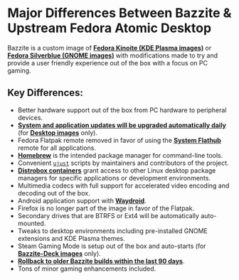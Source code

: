 # Major Differences Between Bazzite & Upstream Fedora Atomic Desktop

Bazzite is a custom image of [**Fedora Kinoite (KDE Plasma images)**](https://fedoraproject.org/atomic-desktops/kinoite/) or [**Fedora Silverblue (GNOME images)**](https://fedoraproject.org/atomic-desktops/silverblue/) with modifications made to try and provide a user friendly experience out of the box with a focus on PC gaming.

## Key Differences:

- Better hardware support out of the box from PC hardware to peripheral devices.
- [**System and application updates will be upgraded automatically daily**](/Installing_and_Managing_Software/Updates_Rollbacks_and_Rebasing/updating_guide/) (for [**Desktop images**](/General/FAQ/#1-desktop-edition) only).
- Fedora Flatpak remote removed in favor of using the [**System Flathub**](https://flathub.org/) remote for all applications.
- [**Homebrew**](/Installing_and_Managing_Software/Homebrew/) is the intended package manager for command-line tools.
- Convenient [`ujust`](/Installing_and_Managing_Software/ujust/) scripts by maintainers and contributors of the project.
- [**Distrobox containers**](/Installing_and_Managing_Software/Distrobox/) grant access to other Linux desktop package managers for specific applications or development environments.
- Multimedia codecs with full support for accelerated video encoding and decoding out of the box.
- Android application support with [**Waydroid**](/Installing_and_Managing_Software/Waydroid_Setup_Guide.md).
- Firefox is no longer part of the image in favor of the Flatpak.
- Secondary drives that are BTRFS or Ext4 will be automatically auto-mounted.
- Tweaks to desktop environments including pre-installed GNOME extensions and KDE Plasma themes.
- Steam Gaming Mode is setup out of the box and auto-starts (for [**Bazzite-Deck images**](/Handheld_and_HTPC_edition/Steam_Gaming_Mode/) only).
- [**Rollback to older Bazzite builds within the last 90 days**](/Installing_and_Managing_Software/Updates_Rollbacks_and_Rebasing/bazzite_rollback_helper.md).
- Tons of minor gaming enhancements included.
